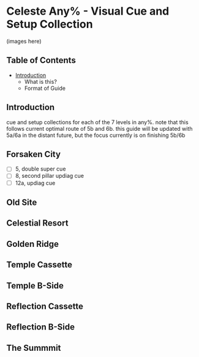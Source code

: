 # Celeste Any% - Visual Cue and Setup Collection
(images here)
## Table of Contents
- [Introduction](#introduction)
  - What is this?
  - Format of Guide
## Introduction
cue and setup collections for each of the 7 levels in any%. note that this follows current optimal route of 5b and 6b. this guide will be updated with 5a/6a in the distant future, but the focus currently is on finishing 5b/6b
## Forsaken City
 - [ ] 5, double super cue
 - [ ] 8, second pillar updiag cue
 - [ ] 12a, updiag cue
## Old Site
 
## Celestial Resort

## Golden Ridge

## Temple Cassette

## Temple B-Side

## Reflection Cassette

## Reflection B-Side

## The Summmit
 
